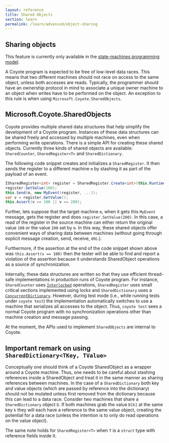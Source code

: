 ```yaml
---
layout: reference
title: Shared Objects
section: learn
permalink: /learn/advanced/object-sharing
---
```


## Sharing objects

This feature is currently only available in the [state-machines programming model](/Coyote/learn/programming-models/machines/overview). 
     
A Coyote program is expected to be free of low-level data races. This means that two different machines
should not race on access to the same object, unless both accesses are reads. Typically, the programmer
should have an ownership protocol in mind to associate a unique owner machine to an object when writes
have to be performed on the object. An exception to this rule is when using
`Microsoft.Coyote.SharedObjects`.

## Microsoft.Coyote.SharedObjects

Coyote provides multiple shared data structures that help simplify the development of a Coyote program.
Instances of these data structures can be shared freely and accessed by multiple machines, even when
performing write operations. There is a simple API for creating these shared objects. Currently three
kinds of shared objects are available: `SharedCounter`, `SharedRegister<T>` and `SharedDictionary`. 

The following code snippet creates and initializes a `SharedRegister`. It then sends the register to a
different machine `m` by stashing it as part of the payload of an event. 

```c#
ISharedRegister<int> register = SharedRegister.Create<int>(this.Runtime);
register.SetValue(100);
this.Send(m, new MyEvent(register, ...));
var v = register.GetValue();
this.Assert(v == 100 || v == 200);
```

Further, lets suppose that the target machine `m`, when it gets this `MyEvent` message, gets the
register and does `register.SetValue(200)`. In this case, a read of the register in the source machine
can either return the original value `100` or the value `200` set by `m`. In this way, these shared
objects offer convenient ways of sharing data between machines (without going through explicit message
creation, send, receive, etc.). 

Furthermore, if the assertion at the end of the code snippet shown above was `this.Assert(v == 100)`
then the tester will be able to find and report a violation of the assertion because it understands
SharedObject operations as a source of synchronization.

Internally, these data structures are written so that they use efficient thread-safe implementations in
production runs of Coyote program. For instance, `SharedCounter` uses
[`Interlocked`](https://docs.microsoft.com/en-us/dotnet/standard/threading/interlocked-operations)
operations, `SharedRegister` uses small critical sections implemented using locks and
`SharedDictionary` uses a [`ConcurrentDictionary`](https://docs.microsoft.com/en-us/dotnet/api/system.collections.concurrent.concurrentdictionary-2?view=netframework-4.7).
However, during test mode (i.e., while running tests under `coyote test`) the implementation
automatically switches to use a machine that serializes all accesses to the object. Thus, `coyote test`
sees a normal Coyote program with no synchronization operations other than machine creation and message
passing.

At the moment, the APIs used to implement `SharedObjects` are internal to Coyote. 

## Important remark on using `SharedDictionary<TKey, TValue>`

Conceptually one should think of a Coyote SharedObject as a wrapper around a Coyote machine. Thus, one
needs to be careful about stashing references inside a SharedObject and treat it in the same manner as
sharing references between machines. In the case of a `SharedDictionary` both key and value objects
(which are passed by reference into the dictionary) should not be mutated unless first removed from the
dictionary because this can lead to a data race. Consider two machines that share a `SharedDictionary`
object `D`. If both machines grab the value `D[k]` at the same key `k` they will each have a reference
to the same value object, creating the potential for a data race (unless the intention is to only do
read operations on the value object).

The same note holds for `SharedRegister<T>` when `T` is a `struct` type with reference fields inside it.
